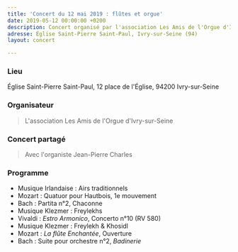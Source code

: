 ```yaml
---
title: 'Concert du 12 mai 2019 : flûtes et orgue'
date: 2019-05-12 00:00:00 +0200
description: Concert organisé par l'association Les Amis de l'Orgue d'Ivry-sur-Seine
adresse: Église Saint-Pierre Saint-Paul, Ivry-sur-Seine (94)
layout: concert

---
```

### Lieu

Église Saint-Pierre Saint-Paul, 12 place de l'Église, 94200 Ivry-sur-Seine

### Organisateur

> L'association Les Amis de l'Orgue d'Ivry-sur-Seine

### Concert partagé

> Avec l'organiste Jean-Pierre Charles

### Programme

* Musique Irlandaise : Airs traditionnels
* Mozart : Quatuor pour Hautbois, 1e mouvement
* Bach : Partita n°2, Chaconne
* Musique Klezmer : Freylekhs
* Vivaldi : _Estro Armonico_, Concerto n°10 (RV 580)
* Musique Klezmer : Freylekh & Khosidl
* Mozart : _La flûte Enchantée_, Ouverture
* Bach : Suite pour orchestre n°2, _Badinerie_